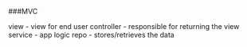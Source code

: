 ###MVC

view - view for end user
controller - responsible for returning the view
service - app logic
repo - stores/retrieves the data